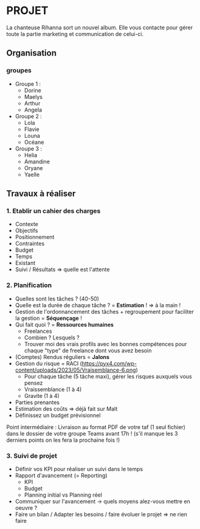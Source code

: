 # PROJET

La chanteuse Rihanna sort un nouvel album. Elle vous contacte pour gérer toute la partie marketing et communication de celui-ci.

## Organisation

### groupes

- Groupe 1 :
  - Dorine
  - Maelys
  - Arthur
  - Angela
- Groupe 2 :
  - Lola
  - Flavie
  - Louna
  - Océane
- Groupe 3 :
  - Helia
  - Amandine
  - Oryane
  - Yaelle

## Travaux à réaliser

### 1. Etablir un cahier des charges

- Contexte
- Objectifs
- Positionnement
- Contraintes
- Budget
- Temps
- Existant
- Suivi / Résultats => quelle est l'attente

### 2. Planification

- Quelles sont les tâches ? (40-50)
- Quelle est la durée de chaque tâche ? = **Estimation** ! => à la main !
- Gestion de l'ordonnancement des tâches + regroupement pour faciliter la gestion = **Séquençage** !
- Qui fait quoi ? = **Ressources humaines**
  - Freelances
  - Combien ? Lesquels ?
  - Trouver moi des vrais profils avec les bonnes compétences pour chaque "type" de freelance dont vous avez besoin
- (Comptes) Rendus réguliers = **Jalons**
- Gestion du risque = RACI (https://pyx4.com/wp-content/uploads/2023/05/Vraisemblance-6.png)
  - Pour chaque tâche (5 tâche maxi), gérer les risques auxquels vous pensez
  - Vraissemblance (1 à 4)
  - Gravite (1 à 4)
- Parties prenantes
- Estimation des coûts => déjà fait sur Malt
- Définissez un budget prévisionnel

Point intermédiaire : Livraison au format PDF de votre taf (1 seul fichier) dans le dossier de votre groupe Teams avant 17h ! (s'il manque les 3 derniers points on les fera la prochaine fois !)

### 3. Suivi de projet

- Définir vos KPI pour réaliser un suivi dans le temps
- Rapport d'avancement (= Reporting)
  - KPI
  - Budget
  - Planning initial vs Planning réel
- Communiquer sur l'avancement -> quels moyens alez-vous mettre en oeuvre ?
- Faire un bilan / Adapter les besoins / faire évoluer le projet => ne rien faire
